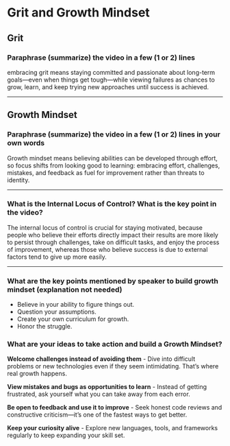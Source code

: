 # Grit and Growth Mindset

## Grit
### Paraphrase (summarize) the video in a few (1 or 2) lines

embracing grit means staying committed and passionate about long-term goals—even when things get tough—while viewing failures as chances to grow, learn, and keep trying new approaches until success is achieved.

---

## Growth Mindset

### Paraphrase (summarize) the video in a few (1 or 2) lines in your own words

Growth mindset means believing abilities can be developed through effort, so focus shifts from looking good to learning: embracing effort, challenges, mistakes, and feedback as fuel for improvement rather than threats to identity.

---

### What is the Internal Locus of Control? What is the key point in the video?

The internal locus of control is crucial for staying motivated, because people who believe their efforts directly impact their results are more likely to persist through challenges, take on difficult tasks, and enjoy the process of improvement, whereas those who believe success is due to external factors tend to give up more easily.

---

### What are the key points mentioned by speaker to build growth mindset (explanation not needed)

- Believe in your ability to figure things out.
- Question your assumptions.
- Create your own curriculum for growth.
- Honor the struggle.

### What are your ideas to take action and build a Growth Mindset?

**Welcome challenges instead of avoiding them** - Dive into difficult problems or new technologies even if they seem intimidating. That’s where real growth happens.

**View mistakes and bugs as opportunities to learn** - Instead of getting frustrated, ask yourself what you can take away from each error.

**Be open to feedback and use it to improve** - Seek honest code reviews and constructive criticism—it’s one of the fastest ways to get better.

**Keep your curiosity alive** - Explore new languages, tools, and frameworks regularly to keep expanding your skill set.

